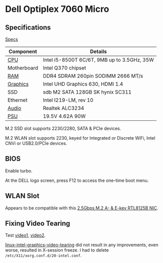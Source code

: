 # Dell Optiplex 7060 Micro

## Specifications

[Specs](https://www.dell.com/support/manuals/en-us/optiplex-7060-desktop/opti_7060_mff_setup_specs_manual/system-specifications?guid=guid-ab67ed37-0818-4592-a25c-f04b3a73c18d&lang=en-us)

Component|Details
---------|-------
[CPU](https://www.dell.com/support/manuals/en-us/optiplex-7060-desktop/opti_7060_mff_setup_specs_manual/processor?guid=guid-e178c653-4f96-4d67-8c6e-0d7e87454d21&lang=en-us)|Intel i5-8500T 6C/6T, 9MB up to 3.5GHz, 35W
Motherboard|Intel Q370 chipset
[RAM](https://www.dell.com/support/manuals/en-us/optiplex-7060-desktop/opti_7060_mff_setup_specs_manual/memory?guid=guid-7a6c382e-c8af-4ab3-9b68-be050ee50eaa&lang=en-us)|DDR4 SDRAM 260pin SODIMM 2666 MT/s
[Graphics](https://www.dell.com/support/manuals/en-us/optiplex-7060-desktop/opti_7060_mff_setup_specs_manual/video?guid=guid-b6f3a320-b139-4634-b5c7-56401abf2bfc&lang=en-us)|Intel UHD Graphics 630, HDMI 1.4
SSD|sdb	M2 SATA 128GB SK hynix SC311
Ethernet|Intel I219-LM, rev 10
[Audio](https://www.dell.com/support/manuals/en-us/optiplex-7060-desktop/opti_7060_mff_setup_specs_manual/audio?guid=guid-cde9caee-3518-4f61-8826-c9ca01e7ccc2&lang=en-us)|Realtek ALC3234
[PSU](https://www.dell.com/support/manuals/en-us/optiplex-7060-desktop/opti_7060_mff_setup_specs_manual/power-supply?guid=guid-475c5c8b-0f34-45e9-a49f-b5ba4c3b27c3&lang=en-us)|19.5V 4.62A 90W

M.2 SSD slot supports 2230/2280, SATA & PCIe devices.

M.2 WLAN slot supports 2230, keyed for Integrated or Discrete WiFi,
Intel CNVi or USB2.0/PCIe devices.


## BIOS

Enable turbo.

At the DELL logo screen, press F12 to access the one-time boot menu.

## WLAN Slot

Appears to be compatible with this [2.5Gbps M.2 A- & E-key RTL8125B
NIC](https://www.aliexpress.com/item/3256804057621231.html).

## Fixing Video Tearing

Test [video1](https://www.youtube.com/watch?v=MfL_JkcEFbE),
[video2](https://www.youtube.com/watch?v=2wVC-ZLhIHI).

[linux-intel-graphics-video-tearing](https://www.dedoimedo.com/computers/linux-intel-graphics-video-tearing.html)
did not result in any improvements, even worse, resulted in X-session freeze.
I had to delete `/etc/X11/xorg.conf.d/20-intel.conf`.
